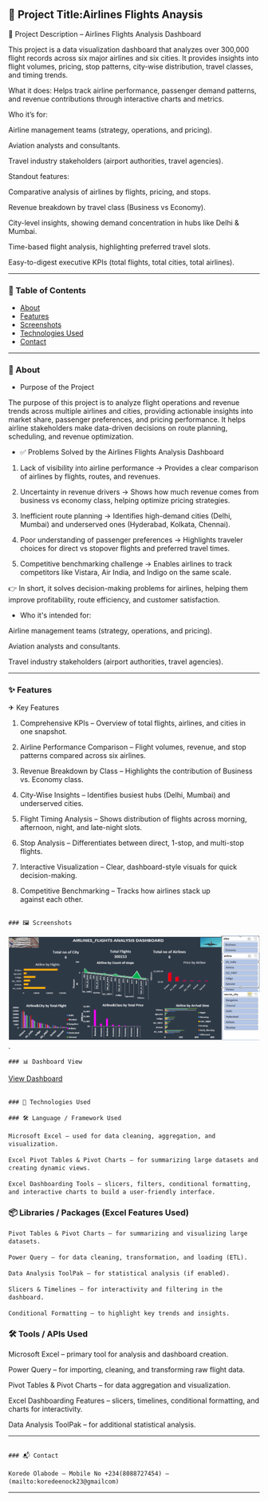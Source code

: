 ## 📘 Project Title:Airlines Flights Anaysis

📌 Project Description – Airlines Flights Analysis Dashboard

This project is a data visualization dashboard that analyzes over 300,000 flight records across six major airlines and six cities. It provides insights into flight volumes, pricing, stop patterns, city-wise distribution, travel classes, and timing trends.

What it does:
Helps track airline performance, passenger demand patterns, and revenue contributions through interactive charts and metrics.

Who it’s for:

Airline management teams (strategy, operations, and pricing).

Aviation analysts and consultants.

Travel industry stakeholders (airport authorities, travel agencies).


Standout features:

Comparative analysis of airlines by flights, pricing, and stops.

Revenue breakdown by travel class (Business vs Economy).

City-level insights, showing demand concentration in hubs like Delhi & Mumbai.

Time-based flight analysis, highlighting preferred travel slots.

Easy-to-digest executive KPIs (total flights, total cities, total airlines).

---

### 📂 Table of Contents

* [About](#about)
* [Features](#features)
* [Screenshots](#screenshots)
* [Technologies Used](#technologies-used)
* [Contact](#contact)

---

### 📖 About


* Purpose of the Project

The purpose of this project is to analyze flight operations and revenue trends across multiple airlines and cities,
providing actionable insights into market share, passenger preferences, and pricing performance. 
It helps airline stakeholders make data-driven decisions on route planning, scheduling, and revenue optimization.

* ✅ Problems Solved by the Airlines Flights Analysis Dashboard

1. Lack of visibility into airline performance → Provides a clear comparison of airlines by flights, routes, and revenues.


2. Uncertainty in revenue drivers → Shows how much revenue comes from business vs economy class, helping optimize pricing strategies.


3. Inefficient route planning → Identifies high-demand cities (Delhi, Mumbai) and underserved ones (Hyderabad, Kolkata, Chennai).


4. Poor understanding of passenger preferences → Highlights traveler choices for direct vs stopover flights and preferred travel times.


5. Competitive benchmarking challenge → Enables airlines to track competitors like Vistara, Air India, and Indigo on the same scale.


👉 In short, it solves decision-making problems for airlines, helping them improve profitability, route efficiency, and customer satisfaction.

* Who it's intended for:
   
Airline management teams (strategy, operations, and pricing).

Aviation analysts and consultants.

Travel industry stakeholders (airport authorities, travel agencies).


---

### ✨ Features

✈ Key Features

1. Comprehensive KPIs – Overview of total flights, airlines, and cities in one snapshot.


2. Airline Performance Comparison – Flight volumes, revenue, and stop patterns compared across six airlines.


3. Revenue Breakdown by Class – Highlights the contribution of Business vs. Economy class.


4. City-Wise Insights – Identifies busiest hubs (Delhi, Mumbai) and underserved cities.


5. Flight Timing Analysis – Shows distribution of flights across morning, afternoon, night, and late-night slots.


6. Stop Analysis – Differentiates between direct, 1-stop, and multi-stop flights.


7. Interactive Visualization – Clear, dashboard-style visuals for quick decision-making.


8. Competitive Benchmarking – Tracks how airlines stack up against each other.


```

### 🖼️ Screenshots
```

![Screenshot ](Airlinesdash.PNG).

```
### 📊 Dashboard View
```
[View Dashboard](https://1drv.ms/x/c/2277007ae0603d10/ES_Z8xQMqYdAqsySn-SypNUBCi4EeQKL41h2ESez4eCvqA?e=uNiGfn)

```

### 🧰 Technologies Used

### 🛠 Language / Framework Used

Microsoft Excel – used for data cleaning, aggregation, and visualization.

Excel Pivot Tables & Pivot Charts – for summarizing large datasets and creating dynamic views.

Excel Dashboarding Tools – slicers, filters, conditional formatting, and interactive charts to build a user-friendly interface.

```

### 📦 Libraries / Packages (Excel Features Used)
```
Pivot Tables & Pivot Charts – for summarizing and visualizing large datasets.

Power Query – for data cleaning, transformation, and loading (ETL).

Data Analysis ToolPak – for statistical analysis (if enabled).

Slicers & Timelines – for interactivity and filtering in the dashboard.

Conditional Formatting – to highlight key trends and insights.

```
### 🛠 Tools / APIs Used

Microsoft Excel – primary tool for analysis and dashboard creation.

Power Query – for importing, cleaning, and transforming raw flight data.

Pivot Tables & Pivot Charts – for data aggregation and visualization.

Excel Dashboarding Features – slicers, timelines, conditional formatting, and charts for interactivity.

 Data Analysis ToolPak – for additional statistical analysis.

---


```

### 📬 Contact

Korede Olabode – Mobile No +234(8088727454) – (mailto:koredeenock23@gmailcom)

```
---
